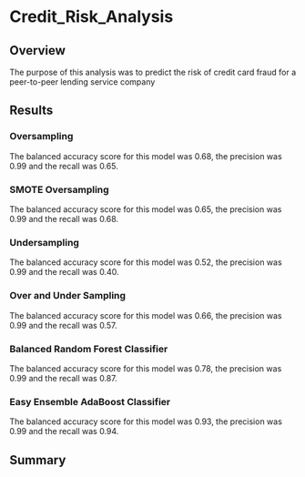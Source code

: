 # Credit_Risk_Analysis

## Overview

The purpose of this analysis was to predict the risk of credit card fraud for a peer-to-peer lending service company

## Results

### Oversampling 

The balanced accuracy score for this model was 0.68, the precision was 0.99 and the recall was 0.65.

### SMOTE Oversampling

The balanced accuracy score for this model was 0.65, the precision was 0.99 and the recall was 0.68.

### Undersampling

The balanced accuracy score for this model was 0.52, the precision was 0.99 and the recall was 0.40.

### Over and Under Sampling

The balanced accuracy score for this model was 0.66, the precision was 0.99 and the recall was 0.57.

### Balanced Random Forest Classifier

The balanced accuracy score for this model was 0.78, the precision was 0.99 and the recall was 0.87.

### Easy Ensemble AdaBoost Classifier

The balanced accuracy score for this model was 0.93, the precision was 0.99 and the recall was 0.94.

## Summary
